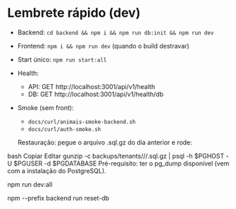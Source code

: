 # Lembrete rápido (dev)
- Backend: `cd backend && npm i && npm run db:init && npm run dev`
- Frontend: `npm i && npm run dev` (quando o build destravar)
- Start único: `npm run start:all`
- Health:
  - API: GET http://localhost:3001/api/v1/health
  - DB:  GET http://localhost:3001/api/v1/health/db
- Smoke (sem front):
  - `docs/curl/animais-smoke-backend.sh`
  - `docs/curl/auth-smoke.sh`

  Restauração: pegue o arquivo .sql.gz do dia anterior e rode:

bash
Copiar
Editar
gunzip -c backups/tenants/<schema>/<data>/<arquivo>.sql.gz | psql -h $PGHOST -U $PGUSER -d $PGDATABASE
Pré-requisito: ter o pg_dump disponível (vem com a instalação do PostgreSQL).

npm run dev:all

npm --prefix backend run reset-db
